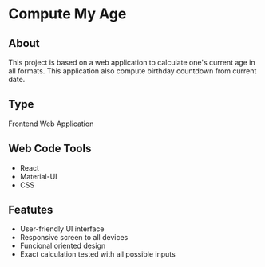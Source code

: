 # Compute My Age
## About
This project is based on a web application to calculate one's current age in all formats. 
This application also compute birthday countdown from current date.

## Type
Frontend Web Application

## Web Code Tools
- React
- Material-UI
-  CSS

## Featutes
- User-friendly UI interface
- Responsive screen to all devices
- Funcional oriented design
- Exact calculation tested with all possible inputs 



